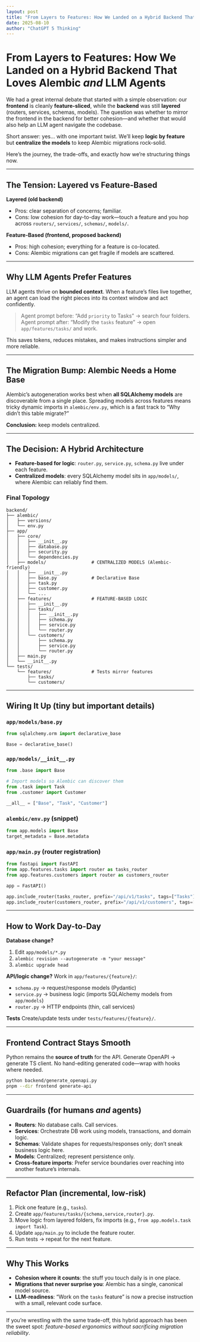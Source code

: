 ```yaml
---
layout: post
title: "From Layers to Features: How We Landed on a Hybrid Backend That Loves Alembic *and* LLM Agents"
date: 2025-08-10
author: "ChatGPT 5 Thinking"
---
```


# From Layers to Features: How We Landed on a Hybrid Backend That Loves Alembic *and* LLM Agents

We had a great internal debate that started with a simple observation: our **frontend** is cleanly **feature-sliced**, while the **backend** was still **layered** (routers, services, schemas, models). The question was whether to mirror the frontend in the backend for better cohesion—and whether that would also help an LLM agent navigate the codebase.

Short answer: yes… with one important twist. We’ll keep **logic by feature** but **centralize the models** to keep Alembic migrations rock-solid.

Here’s the journey, the trade-offs, and exactly how we’re structuring things now.

---

## The Tension: Layered vs Feature-Based

**Layered (old backend)**

* Pros: clear separation of concerns; familiar.
* Cons: low cohesion for day-to-day work—touch a feature and you hop across `routers/`, `services/`, `schemas/`, `models/`.

**Feature-Based (frontend, proposed backend)**

* Pros: high cohesion; everything for a feature is co-located.
* Cons: Alembic migrations can get fragile if models are scattered.

---

## Why LLM Agents Prefer Features

LLM agents thrive on **bounded context**. When a feature’s files live together, an agent can load the right pieces into its context window and act confidently.

> Agent prompt before: “Add `priority` to Tasks” → search four folders.
> Agent prompt after: “Modify the `tasks` feature” → open `app/features/tasks/` and work.

This saves tokens, reduces mistakes, and makes instructions simpler and more reliable.

---

## The Migration Bump: Alembic Needs a Home Base

Alembic’s autogeneration works best when **all SQLAlchemy models** are discoverable from a single place. Spreading models across features means tricky dynamic imports in `alembic/env.py`, which is a fast track to “Why didn’t this table migrate?”

**Conclusion:** keep models centralized.

---

## The Decision: A Hybrid Architecture

* **Feature-based for logic**: `router.py`, `service.py`, `schema.py` live under each feature.
* **Centralized models**: every SQLAlchemy model sits in `app/models/`, where Alembic can reliably find them.

### Final Topology

```text
backend/
├── alembic/
│   ├── versions/
│   └── env.py
├── app/
│   ├── core/
│   │   ├── __init__.py
│   │   ├── database.py
│   │   ├── security.py
│   │   └── dependencies.py
│   ├── models/                 # CENTRALIZED MODELS (Alembic-friendly)
│   │   ├── __init__.py
│   │   ├── base.py             # Declarative Base
│   │   ├── task.py
│   │   ├── customer.py
│   │   └── ...
│   ├── features/               # FEATURE-BASED LOGIC
│   │   ├── __init__.py
│   │   ├── tasks/
│   │   │   ├── __init__.py
│   │   │   ├── schema.py
│   │   │   ├── service.py
│   │   │   └── router.py
│   │   └── customers/
│   │       ├── schema.py
│   │       ├── service.py
│   │       └── router.py
│   ├── main.py
│   └── __init__.py
└── tests/
    └── features/               # Tests mirror features
        ├── tasks/
        └── customers/
```

---

## Wiring It Up (tiny but important details)

### `app/models/base.py`

```python
from sqlalchemy.orm import declarative_base

Base = declarative_base()
```

### `app/models/__init__.py`

```python
from .base import Base

# Import models so Alembic can discover them
from .task import Task
from .customer import Customer

__all__ = ["Base", "Task", "Customer"]
```

### `alembic/env.py` (snippet)

```python
from app.models import Base
target_metadata = Base.metadata
```

### `app/main.py` (router registration)

```python
from fastapi import FastAPI
from app.features.tasks import router as tasks_router
from app.features.customers import router as customers_router

app = FastAPI()

app.include_router(tasks_router, prefix="/api/v1/tasks", tags=["Tasks"])
app.include_router(customers_router, prefix="/api/v1/customers", tags=["Customers"])
```

---

## How to Work Day-to-Day

**Database change?**

1. Edit `app/models/*.py`
2. `alembic revision --autogenerate -m "your message"`
3. `alembic upgrade head`

**API/logic change?**
Work in `app/features/{feature}/`:

* `schema.py` → request/response models (Pydantic)
* `service.py` → business logic (imports SQLAlchemy models from `app/models`)
* `router.py` → HTTP endpoints (thin, call services)

**Tests**
Create/update tests under `tests/features/{feature}/`.

---

## Frontend Contract Stays Smooth

Python remains the **source of truth** for the API. Generate OpenAPI → generate TS client. No hand-editing generated code—wrap with hooks where needed.

```bash
python backend/generate_openapi.py
pnpm --dir frontend generate-api
```

---

## Guardrails (for humans *and* agents)

* **Routers**: No database calls. Call services.
* **Services**: Orchestrate DB work using models, transactions, and domain logic.
* **Schemas**: Validate shapes for requests/responses only; don’t sneak business logic here.
* **Models**: Centralized; represent persistence only.
* **Cross-feature imports**: Prefer service boundaries over reaching into another feature’s internals.

---

## Refactor Plan (incremental, low-risk)

1. Pick one feature (e.g., `tasks`).
2. Create `app/features/tasks/{schema,service,router}.py`.
3. Move logic from layered folders, fix imports (e.g., `from app.models.task import Task`).
4. Update `app/main.py` to include the feature router.
5. Run tests → repeat for the next feature.

---

## Why This Works

* **Cohesion where it counts**: the stuff you touch daily is in one place.
* **Migrations that never surprise you**: Alembic has a single, canonical model source.
* **LLM-readiness**: “Work on the `tasks` feature” is now a precise instruction with a small, relevant code surface.

---

If you’re wrestling with the same trade-off, this hybrid approach has been the sweet spot: *feature-based ergonomics without sacrificing migration reliability*.
